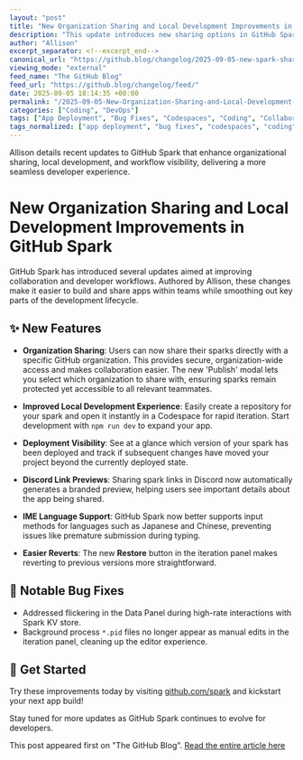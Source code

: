 ```yaml
---
layout: "post"
title: "New Organization Sharing and Local Development Improvements in GitHub Spark"
description: "This update introduces new sharing options in GitHub Spark, allowing users to securely share sparks within their GitHub organizations. The release also enhances the local development workflow, provides deployment visibility, improves link previews for Discord, adds IME language support, and addresses common user-reported bugs for a smoother building experience."
author: "Allison"
excerpt_separator: <!--excerpt_end-->
canonical_url: "https://github.blog/changelog/2025-09-05-new-spark-sharing-option-and-improved-local-dev-experience"
viewing_mode: "external"
feed_name: "The GitHub Blog"
feed_url: "https://github.blog/changelog/feed/"
date: 2025-09-05 18:14:35 +00:00
permalink: "/2025-09-05-New-Organization-Sharing-and-Local-Development-Improvements-in-GitHub-Spark.html"
categories: ["Coding", "DevOps"]
tags: ["App Deployment", "Bug Fixes", "Codespaces", "Coding", "Collaboration", "Developer Tools", "DevOps", "Discord Integration", "GitHub Spark", "IME Support", "Iteration Panel", "Local Development", "News", "npm", "Organization Sharing", "Version Control", "Workflow Improvement"]
tags_normalized: ["app deployment", "bug fixes", "codespaces", "coding", "collaboration", "developer tools", "devops", "discord integration", "github spark", "ime support", "iteration panel", "local development", "news", "npm", "organization sharing", "version control", "workflow improvement"]
---
```


Allison details recent updates to GitHub Spark that enhance organizational sharing, local development, and workflow visibility, delivering a more seamless developer experience.<!--excerpt_end-->

# New Organization Sharing and Local Development Improvements in GitHub Spark

GitHub Spark has introduced several updates aimed at improving collaboration and developer workflows. Authored by Allison, these changes make it easier to build and share apps within teams while smoothing out key parts of the development lifecycle.

## ✨ New Features

- **Organization Sharing**: Users can now share their sparks directly with a specific GitHub organization. This provides secure, organization-wide access and makes collaboration easier. The new 'Publish' modal lets you select which organization to share with, ensuring sparks remain protected yet accessible to all relevant teammates.

- **Improved Local Development Experience**: Easily create a repository for your spark and open it instantly in a Codespace for rapid iteration. Start development with `npm run dev` to expand your app.

- **Deployment Visibility**: See at a glance which version of your spark has been deployed and track if subsequent changes have moved your project beyond the currently deployed state.

- **Discord Link Previews**: Sharing spark links in Discord now automatically generates a branded preview, helping users see important details about the app being shared.

- **IME Language Support**: GitHub Spark now better supports input methods for languages such as Japanese and Chinese, preventing issues like premature submission during typing.

- **Easier Reverts**: The new **Restore** button in the iteration panel makes reverting to previous versions more straightforward.

## 🐞 Notable Bug Fixes

- Addressed flickering in the Data Panel during high-rate interactions with Spark KV store.
- Background process `*.pid` files no longer appear as manual edits in the iteration panel, cleaning up the editor experience.

## 🚀 Get Started

Try these improvements today by visiting [github.com/spark](https://github.com/spark) and kickstart your next app build!

Stay tuned for more updates as GitHub Spark continues to evolve for developers.

This post appeared first on "The GitHub Blog". [Read the entire article here](https://github.blog/changelog/2025-09-05-new-spark-sharing-option-and-improved-local-dev-experience)
